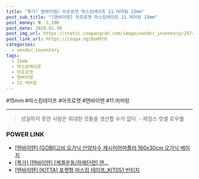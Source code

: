 ```yaml
--- 
title: "특가! 텐바이텐/ 아프로캣 마스킹테이프 11.머머링 15mm" 
post_sub_title: "[텐바이텐] 아프로캣 마스킹테이프 11.머머링 15mm" 
post_money: ₩. 5,200 
post_date: 2020.01.30 
post_img_url: https://static.coupangcdn.com/image/vendor_inventory/2974/cdb6d5804469402303ade2cd952a1986ebfb9ed76d3277ebfcbd303a5ca8.jpg 
post_link_url: https://coupa.ng/bnHVtU 
categories: 
  - vendor_inventory 
tags: 
  - 15mm 
  - 마스킹테이프 
  - 아프로캣 
  - 텐바이텐 
  - 11.머머링 
--- 
```

  #15mm #마스킹테이프 #아프로캣 #텐바이텐 #11.머머링 
<hr> 

> 성실하지 못한 사람은 위대한 것들을 생산할 수가 없다. - 제임스 럿셀 로우웰 


### POWER LINK

* <a href="https://blog.naver.com/fasyy4321/221785253199" target="_blank">[텐바이텐] [GOBI]고비 오가닉 산양자수 캐시미어머플러 160x30cm 오가닉 베이지</a>
* <a href="https://blog.naver.com/santokki14/221788223040" target="_blank">[특가] [텐바이텐] [케겔운동/하체단련] 엔...</a>
* <a href="https://blog.naver.com/an0733/221784483806" target="_blank">[텐바이텐] [KITTA] 포켓형 마스킹 테이프_KIT051 빈티지</a>
